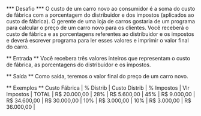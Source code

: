 *** Desafio ***
O custo de um carro novo ao consumidor é a soma do custo de fábrica com a porcentagem do distribuidor e dos impostos (aplicados ao custo de fábrica). O gerente de uma loja de carros gostaria de um programa para calcular o preço de um carro novo para os clientes. Você receberá o custo de fábrica e as porcentagens referentes ao distribuidor e os impostos e deverá escrever programa para ler esses valores e imprimir o valor final do carro.

** Entrada **
Você recebera três valores inteiros que representam o custo de fábrica, as porcentagens do distribuidor e os impostos.

** Saída **
Como saída, teremos o valor final do preço de um carro novo.

** Exemplos **
Custo Fábrica | % Distrib | Custo Distrib | % Impostos | Vlr Impostos |    TOTAL     |
R$ 20.000,00  |    28%	  |  R$ 5.600,00  |    45%	   | R$ 9.000,00  | R$ 34.600,00 | 
R$ 30.000,00  |    10%    |  R$ 3.000,00  |    10%     | R$ 3.000,00  | R$ 36.000,00 |
